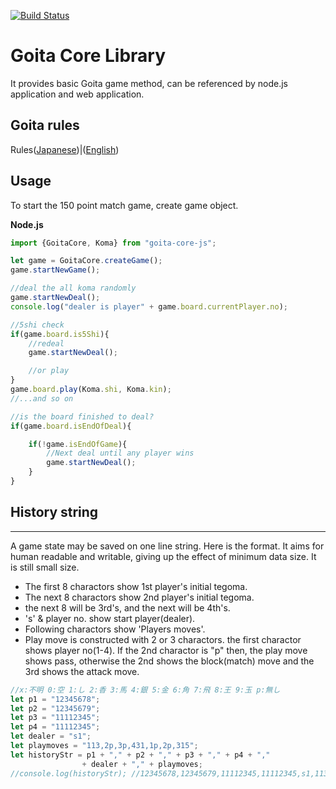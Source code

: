 [![Build Status](https://travis-ci.org/Goita/goita-core-js.svg?branch=master)](https://travis-ci.org/Goita/goita-core-js)

# Goita Core Library

It provides basic Goita game method, can be referenced by node.js application and web application.

## Goita rules

Rules([Japanese](http://goita.jp/?p=102))|([English](https://www.pagat.com/climbing/goita.html))

## Usage

To start the 150 point match game, create game object.

__Node.js__

```javascript
import {GoitaCore, Koma} from "goita-core-js";

let game = GoitaCore.createGame();
game.startNewGame();

//deal the all koma randomly
game.startNewDeal();
console.log("dealer is player" + game.board.currentPlayer.no);

//5shi check
if(game.board.is5Shi){
    //redeal
    game.startNewDeal();

    //or play
}
game.board.play(Koma.shi, Koma.kin);
//...and so on

//is the board finished to deal?
if(game.board.isEndOfDeal){

    if(!game.isEndOfGame){
        //Next deal until any player wins
        game.startNewDeal();
    }
}
```

## History string
---

A game state may be saved on one line string. Here is the format.
It aims for human readable and writable, giving up the effect of minimum data size. It is still small size. 

- The first 8 charactors show 1st player's initial tegoma.
- The next 8 charactors show 2nd player's initial tegoma.
- the next 8 will be 3rd's, and the next will be 4th's.
- 's' & player no. show start player(dealer).
- Following charactors show 'Players moves'.
- Play move is constructed with 2 or 3 charactors. the first charactor shows player no(1-4). If the 2nd charactor is "p" then, the play move shows pass, otherwise the 2nd shows the block(match) move and the 3rd shows the attack move.


```javascript
//x:不明 0:空 1:し 2:香 3:馬 4:銀 5:金 6:角 7:飛 8:王 9:玉 p:無し
let p1 = "12345678";
let p2 = "12345679";
let p3 = "11112345";
let p4 = "11112345";
let dealer = "s1";
let playmoves = "113,2p,3p,431,1p,2p,315";
let historyStr = p1 + "," + p2 + "," + p3 + "," + p4 + "," 
                + dealer + "," + playmoves;
//console.log(historyStr); //12345678,12345679,11112345,11112345,s1,113,2p,3p,431,1p,2p,315
```